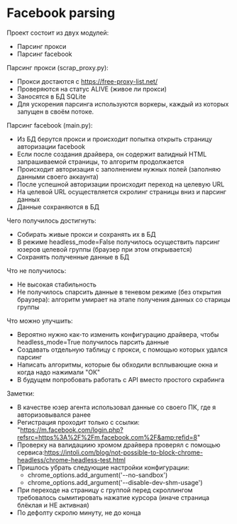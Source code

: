 # Facebook parsing

Проект состоит из двух модулей:
- Парсинг прокси
- Парсинг facebook

Парсинг прокси (scrap_proxy.py):
- Прокси достаются с https://free-proxy-list.net/
- Проверяются на статус ALIVE (живое ли прокси)
- Заносятся в БД SQLite
- Для ускорения парсинга используются воркеры, каждый из которых запущен в своём потоке.

Парсинг facebook (main.py):
- Из БД берутся прокси и происходит попытка открыть страницу авторизации facebook
- Если после создания драйвера, он содержит валидный HTML запрашиваемой страницы, то алгоритм продолжается
- Происходит авторизация с заполнением нужных полей (заполняю данными своего аккаунта)
- После успешной авторизации происходит переход на целевую URL
- На целевой URL осуществляется скролинг страницы вниз и парсинг данных
- Данные сохраняются в БД

Чего получилось достигнуть:
- Собирать живые прокси и сохранять их в БД
- В режиме headless_mode=False получилось осуществить парсинг юзеров целевой группы (браузер при этом открывается)
- Сохранять полученные данные в БД

Что не получилось:
- Не высокая стабильность
- Не получилось спарсить данные в теневом режиме (без открытия браузера): алгоритм умирает на этапе получения данных со старицы группы 

Что можно улучшить:
- Вероятно нужно как-то изменить конфигурацию драйвера, чтобы headless_mode=True получилось парсить данные
- Создавать отдельную таблицу с прокси, с помощью которых удался парсинг
- Написать алгоритмы, которые бы обходили всплывающие окна и когда надо нажимали "ОК"
- В будущем попробовать работать с API вместо простого скрабинга

Заметки:
- В качестве юзер агента использовал данные со своего ПК, где я авторизовывался ранее 
- Регистрация проходит только с ссылки: "https://m.facebook.com/login.php?refsrc=https%3A%2F%2Fm.facebook.com%2F&amp;refid=8"
- Проверку на валидациию хромом драйвера проверял с помощью сервиса:https://intoli.com/blog/not-possible-to-block-chrome-headless/chrome-headless-test.html
- Пришлось убрать следующие настройки конфигурации:
  - chrome_options.add_argument('--no-sandbox')
  - chrome_options.add_argument('--disable-dev-shm-usage')
- При переходе на страницу с группой перед скроллингом требовалось сымитировать нажатие курсора (иначе страница блёклая и НЕ активная)
- По дефолту скролю минуту, не до конца